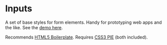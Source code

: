 Inputs
====================
A set of base styles for form elements. Handy for prototyping web apps and the like. See the [demo here](http://pigment.github.com/inputs/).

Recommends [HTML5 Boilerplate](http://html5boilerplate.com/). Requires [CSS3 PIE](http://css3pie.com/) (both included).

